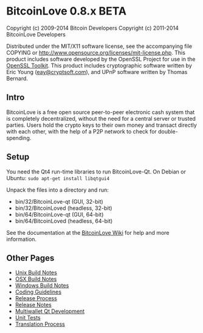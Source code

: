 BitcoinLove 0.8.x BETA
====================

Copyright (c) 2009-2014 Bitcoin Developers
Copyright (c) 2011-2014 BitcoinLove Developers

Distributed under the MIT/X11 software license, see the accompanying
file COPYING or http://www.opensource.org/licenses/mit-license.php.
This product includes software developed by the OpenSSL Project for use in the [OpenSSL Toolkit](http://www.openssl.org/). This product includes
cryptographic software written by Eric Young ([eay@cryptsoft.com](mailto:eay@cryptsoft.com)), and UPnP software written by Thomas Bernard.


Intro
---------------------
BitcoinLove is a free open source peer-to-peer electronic cash system that is
completely decentralized, without the need for a central server or trusted
parties.  Users hold the crypto keys to their own money and transact directly
with each other, with the help of a P2P network to check for double-spending.


Setup
---------------------
You need the Qt4 run-time libraries to run BitcoinLove-Qt. On Debian or Ubuntu:
	`sudo apt-get install libqtgui4`

Unpack the files into a directory and run:

- bin/32/BitcoinLove-qt (GUI, 32-bit)
- bin/32/BitcoinLoved (headless, 32-bit)
- bin/64/BitcoinLove-qt (GUI, 64-bit)
- bin/64/BitcoinLoved (headless, 64-bit)

See the documentation at the [BitcoinLove Wiki](http://BitcoinLove.info)
for help and more information.


Other Pages
---------------------
- [Unix Build Notes](build-unix.md)
- [OSX Build Notes](build-osx.md)
- [Windows Build Notes](build-msw.md)
- [Coding Guidelines](coding.md)
- [Release Process](release-process.md)
- [Release Notes](release-notes.md)
- [Multiwallet Qt Development](multiwallet-qt.md)
- [Unit Tests](unit-tests.md)
- [Translation Process](translation_process.md)
